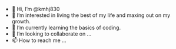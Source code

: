 - 👋 Hi, I’m @kmhj830
- 👀 I’m interested in living the best of my life and maxing out on my growth.
- 🌱 I’m currently learning the basics of coding.
- 💞️ I’m looking to collaborate on ...
- 📫 How to reach me ...

<!---
kmhj830/kmhj830 is a ✨ special ✨ repository because its `README.md` (this file) appears on your GitHub profile.
You can click the Preview link to take a look at your changes.
--->
